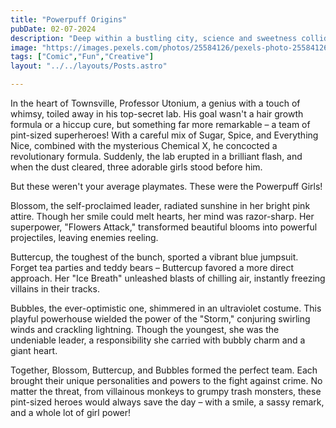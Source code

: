 ```yaml
---
title: "Powerpuff Origins"
pubDate: 02-07-2024
description: "Deep within a bustling city, science and sweetness collide to create the ultimate superhero team – the Powerpuff Girls!"
image: "https://images.pexels.com/photos/25584126/pexels-photo-25584126/free-photo-of-comida-madera-soleado-gafas-de-sol.jpeg?auto=compress&cs=tinysrgb&w=1260&h=750&dpr=1"
tags: ["Comic","Fun","Creative"]
layout: "../../layouts/Posts.astro"

---
```

In the heart of Townsville, Professor Utonium, a genius with a touch of whimsy, toiled away in his top-secret lab. His goal wasn't a hair growth formula or a hiccup cure, but something far more remarkable – a team of pint-sized superheroes! With a careful mix of Sugar, Spice, and Everything Nice, combined with the mysterious Chemical X, he concocted a revolutionary formula. Suddenly, the lab erupted in a brilliant flash, and when the dust cleared, three adorable girls stood before him.

But these weren't your average playmates. These were the Powerpuff Girls!

Blossom, the self-proclaimed leader, radiated sunshine in her bright pink attire. Though her smile could melt hearts, her mind was razor-sharp. Her superpower, "Flowers Attack," transformed beautiful blooms into powerful projectiles, leaving enemies reeling.

Buttercup, the toughest of the bunch, sported a vibrant blue jumpsuit. Forget tea parties and teddy bears – Buttercup favored a more direct approach. Her "Ice Breath" unleashed blasts of chilling air, instantly freezing villains in their tracks.

Bubbles, the ever-optimistic one, shimmered in an ultraviolet costume. This playful powerhouse wielded the power of the "Storm," conjuring swirling winds and crackling lightning. Though the youngest, she was the undeniable leader, a responsibility she carried with bubbly charm and a giant heart.

Together, Blossom, Buttercup, and Bubbles formed the perfect team. Each brought their unique personalities and powers to the fight against crime. No matter the threat, from villainous monkeys to grumpy trash monsters, these pint-sized heroes would always save the day – with a smile, a sassy remark, and a whole lot of girl power!